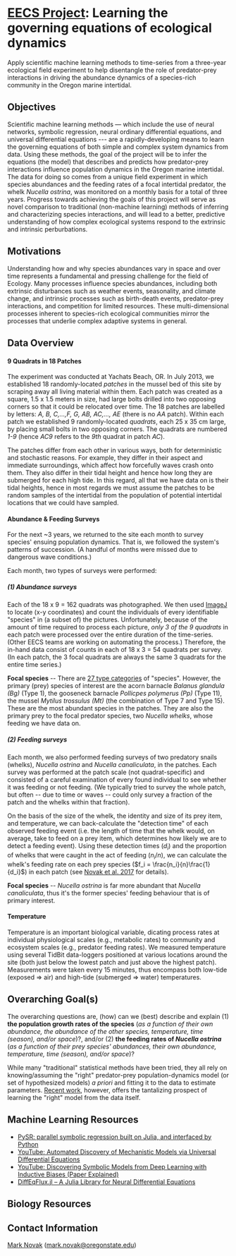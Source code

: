 # [EECS Project](https://eecs.oregonstate.edu/capstone/submission/pages/viewSingleProject.php?id=OMNUwhMqUjpqahZh): Learning the governing equations of ecological dynamics
Apply scientific machine learning methods to time-series from a three-year ecological field experiment to help disentangle the role of predator-prey interactions in driving the abundance dynamics of a species-rich community in the Oregon marine intertidal.

## Objectives
Scientific machine learning methods — which include the use of neural networks, symbolic regression, neural ordinary differential equations, and universal differential equations --- are a rapidly-developing means to learn the governing equations of both simple and complex system dynamics from data. Using these methods, the goal of the project will be to infer the equations (the model) that describes and predicts how predator-prey interactions influence population dynamics in the Oregon marine intertidal. The data for doing so comes from a unique field experiment in which species abundances and the feeding rates of a focal intertidal predator, the whelk _Nucella ostrina_, was monitored on a monthly basis for a total of three years. Progress towards achieving the goals of this project will serve as novel comparison to traditional (non-machine learning) methods of inferring and characterizing species interactions, and will lead to a better, predictive understanding of how complex ecological systems respond to the extrinsic and intrinsic perburbations.

## Motivations
Understanding how and why species abundances vary in space and over time represents a fundamental and pressing challenge for the field of Ecology. Many processes influence species abundances, including both extrinsic disturbances such as weather events, seasonality, and climate change, and intrinsic processes such as birth-death events, predator-prey interactions, and competition for limited resources. These multi-dimensional processes inherent to species-rich ecological communities mirror the processes that underlie complex adaptive systems in general.

## Data Overview
#### 9 Quadrats in 18 Patches
The experiment was conducted at Yachats Beach, OR.  In July 2013, we established 18 randomly-located _patches_ in the mussel bed of this site by scraping away all living material within them.  Each patch was created as a square, 1.5 x 1.5 meters in size, had large bolts drilled into two opposing corners so that it could be relocated over time.  The 18 patches are labelled by letters: _A, B, C,...,F, G, AB, AC,..., AE_ (there is no _AA_ patch).  Within each patch we established 9 randomly-located _quadrats_, each 25 x 35 cm large, by placing small bolts in two opposing corners.  The quadrats are numbered _1-9_ (hence _AC9_ refers to the _9th_ quadrat in patch _AC_).

The patches differ from each other in various ways, both for deterministic and stochastic reasons.  For example, they differ in their aspect and immediate surroundings, which affect how forcefully waves crash onto them. They also differ in their tidal height and hence how long they are submerged for each high tide. In this regard, all that we have data on is their tidal heights, hence in most regards we must assume the patches to be random samples of the intertidal from the population of potential intertidal locations that we could have sampled.

#### Abundance & Feeding Surveys
For the next ~3 years, we returned to the site each month to survey species' ensuing population dynamics.  That is, we followed the system's patterns of succession.  (A handful of months were missed due to dangerous wave conditions.)

Each month, two types of surveys were performed:

##### (1) _Abundance surveys_
Each of the 18 x 9 = 162 quadrats was photographed.  We then used [ImageJ](https://imagej.nih.gov/ij/index.html) to locate (x-y coordinates) and count the individuals of every identifiable "species" in (a subset of) the pictures.  Unfortunately, because of the amount of time required to process each picture, _only 3 of the 9 quadrats_ in each patch were processed over the entire duration of the time-series.  (Other EECS teams are working on automating the process.)  Therefore, the in-hand data consist of counts in each of 18 x 3 = 54 quadrats per survey.  (In each patch, the 3 focal quadrats are always the same 3 quadrats for the entire time series.)

**Focal species** -- There are [27 type categories](/data/data_orig/ExpPatch_SpeciesTypesID.txt) of "species".  However, the primary (prey) species of interest are the acorn barnacle _Balanus glandula (Bg)_ (Type 1), the gooseneck barnacle _Pollicpes polymerus (Pp)_ (Type 11), the mussel _Mytilus trossulus (Mt)_ (the combination of Type 7 and Type 15).  These are the most abundant species in the patches.  They are also the primary prey to the focal predator species, two _Nucella whelks_, whose feeding we have data on.

##### (2) _Feeding surveys_
Each month, we also performed feeding surveys of two predatory snails (whelks), _Nucella ostrina_ and _Nucella canaliculata_, in the patches.  Each survey was performed at the patch scale (not quadrat-specific) and consisted of a careful examination of every found individual to see whether it was feeding or not feeding.  (We typically tried to survey the whole patch, but often -- due to time or waves -- could only survey a fraction of the patch and the whelks within that fraction).

On the basis of the size of the whelk, the identity and size of its prey item, and temperature, we can back-calculate the "detection time" of each observed feeding event (i.e. the length of time that the whelk would, on average, take to feed on a prey item, which determines how likely we are to detect a feeding event).  Using these detection times ($d_i$) and the proportion of whelks that were caught in the act of feeding ($n_i / n$), we can calculate the whelk's feeding rate on each prey species ($f_i = \frac{n_i}{n}\frac{1}{d_i}$) in each patch (see [Novak et al. 2017](https://novaklabosu.github.io/publication/novak-2017-mo/) for details).

**Focal species** -- _Nucella ostrina_ is far more abundant that _Nucella canaliculata_, thus it's the former species' feeding behaviour that is of primary interest.

#### Temperature
Temperature is an important biological variable, dicating process rates at individual physiological scales (e.g., metabolic rates) to community and ecosystem scales (e.g., predator feeding rates).  We measured temperature using several TidBit data-loggers positioned at various locations around the site (both just below the lowest patch and just above the highest patch).  Measurements were taken every 15 minutes, thus encompass both low-tide (exposed => air) and high-tide (submerged => water) temperatures.

## Overarching Goal(s)
The overarching questions are, (how) can we (best) describe and explain
 (1) **the population growth rates of the species** (_as a function of their own abundance, the abundance of the other species, temperature, time (season), and/or space_)?,
 and/or
 (2) **the feeding rates of _Nucella ostrina_**  (_as a function of their prey species' abundances, their own abundance, temperature, time (season), and/or space_)?

While many "traditional" statistical methods have been tried, they all rely on knowing/assuming the "right" predator-prey population-dynamics model (or set of hypothesized models) _a priori_ and fitting it to the data to estimate parameters. [Recent work](https://royalsocietypublishing.org/doi/10.1098/rspb.2018.0422), however, offers the tantalizing prospect of learning the "right" model from the data itself.


## Machine Learning Resources
- [PySR: parallel symbolic regression built on Julia, and interfaced by Python](https://github.com/MilesCranmer/PySR)
- [YouTube: Automated Discovery of Mechanistic Models via Universal Differential Equations](https://www.youtube.com/watch?v=AKwqJxhKkoA)
- [YouTube: Discovering Symbolic Models from Deep Learning with Inductive Biases (Paper Explained)](https://www.youtube.com/watch?v=LMb5tvW-UoQ)
- [DiffEqFlux.jl – A Julia Library for Neural Differential Equations](https://julialang.org/blog/2019/01/fluxdiffeq/)

## Biology Resources


## Contact Information
[Mark Novak](https://novaklabosu.github.io) (mark.novak@oregonstate.edu)
